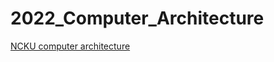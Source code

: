 # 2022_Computer_Architecture
[NCKU computer architecture](http://wiki.csie.ncku.edu.tw/arch/schedule)

